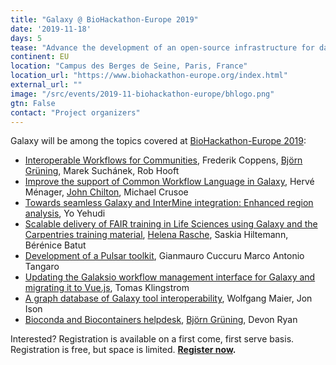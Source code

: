 ```yaml
---
title: "Galaxy @ BioHackathon-Europe 2019"
date: '2019-11-18'
days: 5
tease: "Advance the development of an open-source infrastructure for data integration"
continent: EU
location: "Campus des Berges de Seine, Paris, France"
location_url: "https://www.biohackathon-europe.org/index.html"
external_url: ""
image: "/src/events/2019-11-biohackathon-europe/bhlogo.png"
gtn: False
contact: "Project organizers"
---
```


Galaxy will be among the topics covered at [BioHackathon-Europe 2019](https://www.biohackathon-europe.org/index.html):

* [Interoperable Workflows for Communities](https://github.com/elixir-europe/BioHackathon-projects-2019/tree/master/projects/1), Frederik Coppens, [Björn Grüning](/src/people/bjoern-gruening/index.md), Marek Suchánek, Rob Hooft
* [Improve the support of Common Workflow Language in Galaxy](https://github.com/elixir-europe/BioHackathon-projects-2019/tree/master/projects/3), Hervé Ménager, [John Chilton](/src/people/john-chilton/index.md), Michael Crusoe
* [Towards seamless Galaxy and InterMine integration: Enhanced region analysis](https://github.com/elixir-europe/BioHackathon-projects-2019/tree/master/projects/7), Yo Yehudi
* [Scalable delivery of FAIR training in Life Sciences using Galaxy and the Carpentries training material](https://github.com/elixir-europe/BioHackathon-projects-2019/tree/master/projects/8), [Helena Rasche](/src/people/helena-rasche/index.md), Saskia Hiltemann, Bérénice Batut
* [Development of a Pulsar toolkit](https://github.com/elixir-europe/BioHackathon-projects-2019/tree/master/projects/17), Gianmauro Cuccuru Marco Antonio Tangaro
* [Updating the Galaksio workflow management interface for Galaxy and migrating it to Vue.js](https://github.com/elixir-europe/BioHackathon-projects-2019/tree/master/projects/19), Tomas Klingstrom
* [A graph database of Galaxy tool interoperability](https://github.com/elixir-europe/BioHackathon-projects-2019/tree/master/projects/30), Wolfgang Maier, Jon Ison
* [Bioconda and Biocontainers helpdesk](https://github.com/elixir-europe/BioHackathon-projects-2019/tree/master/projects/31), [Björn Grüning](/src/people/bjoern-gruening/index.md), Devon Ryan

Interested? Registration is available on a first come, first serve basis. Registration is free, but space is limited.  **[Register now](https://www.biohackathon-europe.org/registration.html).**

